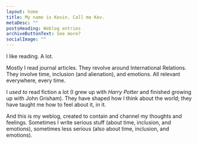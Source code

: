 ```yaml
---
layout: home
title: My name is Kevin. Call me Kev.
metaDesc: ""
postsHeading: Weblog entries
archiveButtonText: See more?
socialImage: ""
---
```

I like reading. A lot.

Mostly I read journal articles. They revolve around International Relations. They involve time, inclusion (and alienation), and emotions. All relevant everywhere, every time.

I *used to* read fiction a lot (I grew up with *Harry Potter* and finished growing up with John Grisham). They have shaped how I think about the world; they have taught me how to feel about it, in it.

And this is my weblog, created to contain and channel my thoughts and feelings. Sometimes I write serious stuff (about time, inclusion, and emotions), sometimes less serious (also about time, inclusion, and emotions).